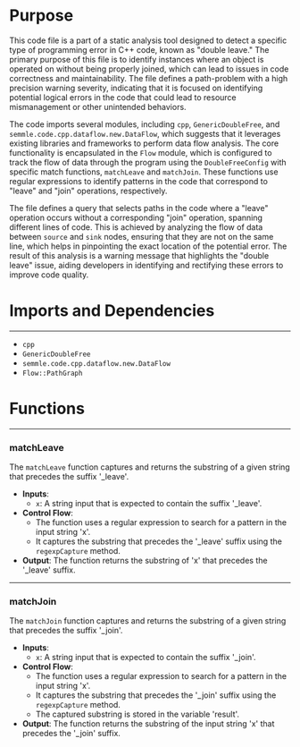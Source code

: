 # Purpose
This code file is a part of a static analysis tool designed to detect a specific type of programming error in C++ code, known as "double leave." The primary purpose of this file is to identify instances where an object is operated on without being properly joined, which can lead to issues in code correctness and maintainability. The file defines a path-problem with a high precision warning severity, indicating that it is focused on identifying potential logical errors in the code that could lead to resource mismanagement or other unintended behaviors.

The code imports several modules, including `cpp`, `GenericDoubleFree`, and `semmle.code.cpp.dataflow.new.DataFlow`, which suggests that it leverages existing libraries and frameworks to perform data flow analysis. The core functionality is encapsulated in the `Flow` module, which is configured to track the flow of data through the program using the `DoubleFreeConfig` with specific match functions, `matchLeave` and `matchJoin`. These functions use regular expressions to identify patterns in the code that correspond to "leave" and "join" operations, respectively.

The file defines a query that selects paths in the code where a "leave" operation occurs without a corresponding "join" operation, spanning different lines of code. This is achieved by analyzing the flow of data between `source` and `sink` nodes, ensuring that they are not on the same line, which helps in pinpointing the exact location of the potential error. The result of this analysis is a warning message that highlights the "double leave" issue, aiding developers in identifying and rectifying these errors to improve code quality.
# Imports and Dependencies

---
- `cpp`
- `GenericDoubleFree`
- `semmle.code.cpp.dataflow.new.DataFlow`
- `Flow::PathGraph`


# Functions

---
### matchLeave
The `matchLeave` function captures and returns the substring of a given string that precedes the suffix '_leave'.
- **Inputs**:
    - `x`: A string input that is expected to contain the suffix '_leave'.
- **Control Flow**:
    - The function uses a regular expression to search for a pattern in the input string 'x'.
    - It captures the substring that precedes the '_leave' suffix using the `regexpCapture` method.
- **Output**: The function returns the substring of 'x' that precedes the '_leave' suffix.


---
### matchJoin
The `matchJoin` function captures and returns the substring of a given string that precedes the suffix '_join'.
- **Inputs**:
    - `x`: A string input that is expected to contain the suffix '_join'.
- **Control Flow**:
    - The function uses a regular expression to search for a pattern in the input string 'x'.
    - It captures the substring that precedes the '_join' suffix using the `regexpCapture` method.
    - The captured substring is stored in the variable 'result'.
- **Output**: The function returns the substring of the input string 'x' that precedes the '_join' suffix.


